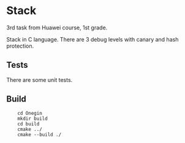 # Stack
3rd task from Huawei course, 1st grade.<br />

Stack in C language. There are 3 debug levels with canary and hash protection.

## Tests
There are some unit tests.

## Build
        
        cd Onegin
        mkdir build
        cd build
        cmake ../
        cmake --build ./